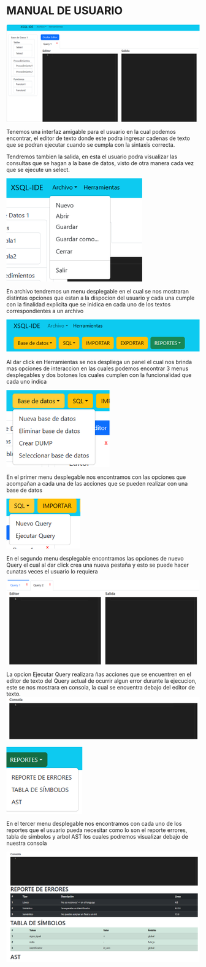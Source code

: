# MANUAL DE USUARIO

![Alt text](image.png)

 Tenemos una interfaz amigable para el usuario en la cual podemos encontrar, el editor de texto donde este podra ingresar cadenas de texto que se podran ejecutar cuando se cumpla con la sintaxis correcta. 

 Tendremos tambien la salida, en esta el usuario podra visualizar las consultas que se hagan a la base de datos, visto de otra manera cada vez que se ejecute un select.

![Alt text](image-1.png)

En archivo tendremos un menu desplegable en el cual se nos mostraran distintas opciones que estan a la dispocion del usuario y cada una cumple con la finalidad explicita que se inidica en cada uno de los textos correspondientes a un archivo 

![Alt text](image-2.png)

Al dar click en Herramientas se nos despliega un panel el cual nos brinda mas opciones de interaccion en las cuales podemos encontrar 3 menus desplegables y dos botones los cuales cumplen con la funcionalidad que cada uno indica 

![Alt text](image-3.png)

En el primer menu desplegable nos encontramos con las opciones que acompañan a cada una de las acciones que se pueden realizar con una base de datos 

![Alt text](image-4.png)

En el segundo menu desplegable encontramos las opciones de nuevo Query el cual al dar click crea una nueva pestaña y esto se puede hacer cunatas veces el usuario lo requiera  

![Alt text](image-5.png)

La opcion Ejecutar Query realizara ñas acciones que se encuentren en el editor de texto del Query actual de ocurrir algun error durante la ejecucion, este se nos mostrara en consola, la cual se encuentra debajo del editor de texto.
![Alt text](image-7.png)

![Alt text](image-6.png)

En el tercer menu desplegable nos encontramos con cada uno de los reportes que el usuario pueda necesitar como lo son el reporte errores, tabla de simbolos y arbol AST los cuales podremos visualizar debajo de nuestra consola 

![Alt text](image-8.png)